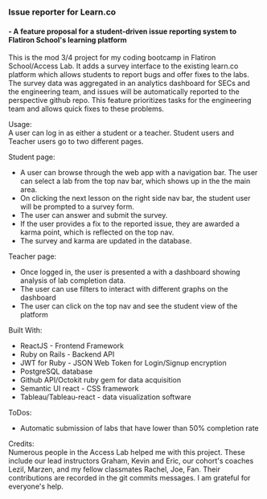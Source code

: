 <h3>Issue reporter for Learn.co</h3>
<h4> - A feature proposal for a student-driven issue reporting system to Flatiron School's learning platform</h4>

This is the mod 3/4 project for my coding bootcamp in Flatiron School/Access Lab. It adds a survey interface to the existing learn.co platform which allows students to report bugs and offer fixes to the labs. The survey data was aggregated in an analytics dashboard for SECs and the engineering team, and issues will be automatically reported to the perspective github repo. This feature prioritizes tasks for the engineering team and allows quick fixes to these problems. 

Usage:
<br/>
A user can log in as either a student or a teacher. Student users and Teacher users go to two different pages. 

Student page: 
* A user can browse through the web app with a navigation bar. The user can select a lab from the top nav bar, which shows up in the the main area. 
* On clicking the next lesson on the right side nav bar, the student user will be prompted to a survey form. 
* The user can answer and submit the survey. 
* If the user provides a fix to the reported issue, they are awarded a karma point, which is reflected on the top nav. 
* The survey and karma are updated in the database. 

Teacher page:
* Once logged in, the user is presented a with a dashboard showing analysis of lab completion data. 
* The user can use filters to interact with different graphs on the dashboard
* The user can click on the top nav and see the student view of the platform

Built With:
  * ReactJS - Frontend Framework
  * Ruby on Rails - Backend API
  * JWT for Ruby - JSON Web Token for Login/Signup encryption
  * PostgreSQL database
  * Github API/Octokit ruby gem for data acquisition
  * Semantic UI react - CSS framework
  * Tableau/Tableau-react - data visualization software 

ToDos:
* Automatic submission of labs that have lower than 50% completion rate

Credits: 
<br/>
Numerous people in the Access Lab helped me with this project. These include our lead instructors Graham, Kevin and Eric, our cohort's coaches Lezil, Marzen, and my fellow classmates Rachel, Joe, Fan. Their contributions are recorded in the git commits messages. I am grateful for everyone's help.   

